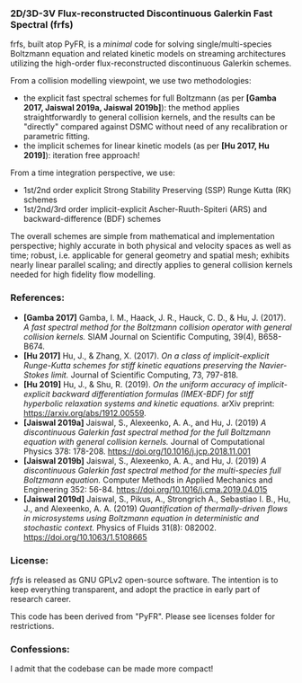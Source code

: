 ### 2D/3D-3V Flux-reconstructed Discontinuous Galerkin Fast Spectral (frfs)
frfs, built atop PyFR, is a *minimal* code for solving single/multi-species 
Boltzmann equation and related kinetic models on streaming architectures 
utilizing the high-order flux-reconstructed discontinuous Galerkin schemes.

From a collision modelling viewpoint, we use two methodologies: 
* the explicit fast spectral schemes for full Boltzmann (as per **[Gamba 2017, Jaiswal 2019a, Jaiswal 2019b]**): the method applies straightforwardly to general collision kernels, and the results can be "directly" compared against DSMC without need of any recalibration or parametric fitting.  
* the implicit schemes for linear kinetic models (as per **[Hu 2017, Hu 2019]**): iteration free approach!

From a time integration perspective, we use: 
* 1st/2nd order explicit Strong Stability Preserving (SSP) Runge Kutta (RK) schemes
* 1st/2nd/3rd order implicit-explicit Ascher-Ruuth-Spiteri (ARS) and backward-difference (BDF) schemes  

The overall schemes are simple from mathematical and implementation perspective; highly accurate in both physical and velocity spaces as well as time; robust, i.e. applicable for general geometry and spatial mesh; exhibits nearly linear parallel scaling; and directly applies to general collision kernels needed for high fidelity flow modelling.  

### References:
* **[Gamba 2017]** Gamba, I. M., Haack, J. R., Hauck, C. D., & Hu, J. (2017). 
  *A fast spectral method for the Boltzmann collision operator with general collision kernels.* SIAM Journal on Scientific Computing, 39(4), B658-B674.
* **[Hu 2017]** Hu, J., & Zhang, X. (2017). 
  *On a class of implicit-explicit Runge-Kutta schemes for stiff kinetic equations preserving the Navier-Stokes limit.* Journal of Scientific Computing, 73, 797-818.
* **[Hu 2019]** Hu, J., & Shu, R. (2019). 
  *On the uniform accuracy of implicit-explicit backward differentiation formulas (IMEX-BDF) for stiff hyperbolic relaxation systems and kinetic equations.* arXiv preprint: https://arxiv.org/abs/1912.00559.
* **[Jaiswal 2019a]** Jaiswal, S., Alexeenko, A. A., and Hu, J. (2019)
  *A discontinuous Galerkin fast spectral method for the full Boltzmann equation with general collision kernels.* Journal of Computational Physics 378: 178-208. https://doi.org/10.1016/j.jcp.2018.11.001
* **[Jaiswal 2019b]** Jaiswal, S., Alexeenko, A. A., and Hu, J. (2019)
  *A discontinuous Galerkin fast spectral method for the multi-species full Boltzmann equation.* Computer Methods in Applied Mechanics and Engineering 352: 56-84. https://doi.org/10.1016/j.cma.2019.04.015
* **[Jaiswal 2019d]** Jaiswal, S., Pikus, A., Strongrich A., Sebastiao I. B., Hu, J., and Alexeenko, A. A. (2019)
  *Quantification of thermally-driven flows in microsystems using Boltzmann equation in deterministic and stochastic context.* Physics of Fluids 31(8): 082002. https://doi.org/10.1063/1.5108665

### License:
*frfs* is released as GNU GPLv2 open-source software. The intention is to keep everything transparent, and adopt the practice in early part of research career.  

This code has been derived from "PyFR". Please see licenses folder for restrictions.

### Confessions:
I admit that the codebase can be made more compact! 
